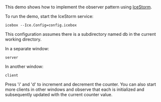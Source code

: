 This demo shows how to implement the observer pattern using [IceStorm][1].

To run the demo, start the IceStorm service:

```
icebox --Ice.Config=config.icebox
```

This configuration assumes there is a subdirectory named db in the
current working directory.

In a separate window:

```
server
```

In another window:

```
client
```

Press 'i' and 'd' to increment and decrement the counter. You can also
start more clients in other windows and observe that each is
initialized and subsequently updated with the current counter value.

[1]: https://doc.zeroc.com/ice/4.0/ice-services/icestorm
